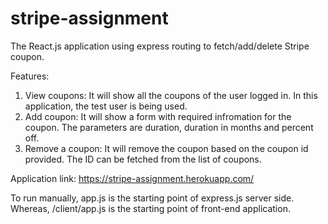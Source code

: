 # stripe-assignment
The React.js application using express routing to fetch/add/delete Stripe coupon.

Features:
1. View coupons:
  It will show all the coupons of the user logged in. In this application, the test user is being used.
2. Add coupon:
  It will show a form with required infromation for the coupon. The parameters are duration, duration in months and percent off.
3. Remove a coupon:
  It will remove the coupon based on the coupon id provided. The ID can be fetched from the list of coupons.
  
Application link: https://stripe-assignment.herokuapp.com/

To run manually, app.js is the starting point of express.js server side. Whereas, /client/app.js is the starting point of front-end application.
